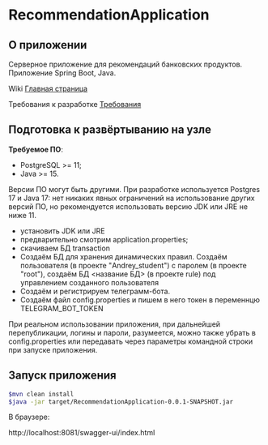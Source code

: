 # RecommendationApplication

## О приложении

Серверное приложение для рекомендаций банковских продуктов.
Приложение Spring Boot, Java.

Wiki [Главная страница](https://github.com/Andrey-rock/RecommendationApplication/wiki/Главная-страница)

Требования к разработке  [Требования](https://github.com/Andrey-rock/RecommendationApplication/wiki/Требования)

## Подготовка к развёртыванию на узле

**Требуемое ПО**:

- PostgreSQL >= 11;
- Java >= 15.

Версии ПО могут быть другими. При разработке используется Postgres 17 и Java 17: нет никаких явных ограничений на использование других версий ПО, но рекомендуется использовать версию JDK или JRE не ниже 11.

- установить JDK или JRE
- предварительно смотрим application.properties;
- скачиваем БД transaction
- Создаём БД для хранения динамических правил. Создаём пользователя <user> (в проекте "Andrey_student") с паролем <password> (в проекте "root"), создаём БД <название БД> (в проекте rule) под управлением созданного пользователя
- Создаём и регистрируем телеграмм-бота.
- Создаём файл config.properties и пишем в него токен в переменнцю TELEGRAM_BOT_TOKEN

При реальном использовании приложения, при дальнейшей перепубликации, логины и пароли, разумеется, можно также убрать в config.properties или передавать через параметры командной строки при запуске приложения.

## Запуск приложения

```Bash
$mvn clean install
$java -jar target/RecommendationApplication-0.0.1-SNAPSHOT.jar
```

В браузере:

http://localhost:8081/swagger-ui/index.html

